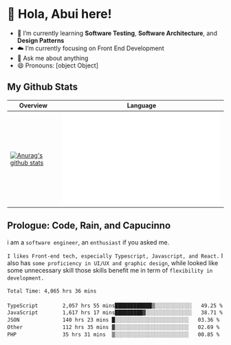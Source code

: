 # 👋 Hola, Abui here!

- 🌱 I’m currently learning **Software Testing**, **Software Architecture**, and **Design Patterns**
- ☁️ I’m currently focusing on Front End Development
- 💬 Ask me about anything
- 😄 Pronouns: [object Object]

## My Github Stats

| Overview | Language |
| --- | --- |
|[![Anurag's github stats](https://github-readme-stats.vercel.app/api?username=abui-am&count_private=true)](https://github.com/anuraghazra/github-readme-stats)|![Language](https://raw.githubusercontent.com/abui-am/stats/c6455f656dfce7acd3951e5ec5b25d72af0b2ee3/generated/languages.svg)|

## Prologue: Code, Rain, and Capucinno
i am a `software engineer`, an `enthusiast` if you asked me. 

`I likes Front-end tech, especially Typescript, Javascript, and React.` I also has `some proficiency in UI/UX and graphic design`, while looked like some unnecessary skill those skills benefit me in term of `flexibility in development.`


<!--START_SECTION:waka-->

```txt
Total Time: 4,065 hrs 36 mins

TypeScript        2,057 hrs 55 mins████████████▒░░░░░░░░░░░░   49.25 %
JavaScript        1,617 hrs 17 mins█████████▓░░░░░░░░░░░░░░░   38.71 %
JSON              140 hrs 23 mins █░░░░░░░░░░░░░░░░░░░░░░░░   03.36 %
Other             112 hrs 35 mins ▓░░░░░░░░░░░░░░░░░░░░░░░░   02.69 %
PHP               35 hrs 31 mins  ▒░░░░░░░░░░░░░░░░░░░░░░░░   00.85 %
```

<!--END_SECTION:waka-->
